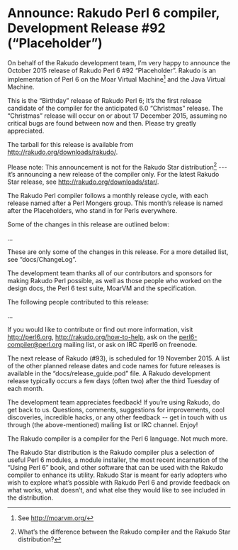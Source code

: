# Announce: Rakudo Perl 6 compiler, Development Release #92 (“Placeholder”)

On behalf of the Rakudo development team, I’m very happy to announce the October
2015 release of Rakudo Perl 6 #92 “Placeholder”. Rakudo is an implementation of
Perl 6 on the Moar Virtual Machine[^1] and the Java Virtual Machine.

This is the “Birthday” release of Rakudo Perl 6; It’s the first release
candidate of the compiler for the anticipated 6.0 “Christmas” release.
The “Christmas” release will occur on or about 17 December 2015, assuming
no critical bugs are found between now and then. Please try 
greatly appreciated.

The tarball for this release is available from <http://rakudo.org/downloads/rakudo/>.

Please note: This announcement is not for the Rakudo Star
distribution[^2] --- it’s announcing a new release of the compiler
only. For the latest Rakudo Star release, see
<http://rakudo.org/downloads/star/>.

The Rakudo Perl compiler follows a monthly release cycle, with each
release named after a Perl Mongers group. This month’s release is named after
the Placeholders, who stand in for Perls everywhere.

Some of the changes in this release are outlined below:

…

These are only some of the changes in this release. For a more
detailed list, see “docs/ChangeLog”.

The development team thanks all of our contributors and sponsors for
making Rakudo Perl possible, as well as those people who worked on
the design docs, the Perl 6 test suite, MoarVM and the specification.

The following people contributed to this release:

…

If you would like to contribute or find out more information, visit
<http://perl6.org>, <http://rakudo.org/how-to-help>, ask on the
<perl6-compiler@perl.org> mailing list, or ask on IRC #perl6 on freenode.

The next release of Rakudo (#93), is scheduled for 19 November 2015.
A list of the other planned release dates and code names for future
releases is available in the “docs/release_guide.pod” file. A Rakudo
development release typically occurs a few days (often two) after the
third Tuesday of each month.

The development team appreciates feedback! If you’re using Rakudo, do
get back to us. Questions, comments, suggestions for improvements, cool
discoveries, incredible hacks, or any other feedback -- get in touch with
us through (the above-mentioned) mailing list or IRC channel. Enjoy!

[^1]: See <http://moarvm.org/>

[^2]: What’s the difference between the Rakudo compiler and the Rakudo
Star distribution?

The Rakudo compiler is a compiler for the Perl 6 language.
Not much more.

The Rakudo Star distribution is the Rakudo compiler plus a selection
of useful Perl 6 modules, a module installer, the most recent
incarnation of the “Using Perl 6” book, and other software that can
be used with the Rakudo compiler to enhance its utility. Rakudo Star
is meant for early adopters who wish to explore what’s possible with
Rakudo Perl 6 and provide feedback on what works, what doesn’t, and
what else they would like to see included in the distribution.
